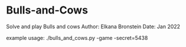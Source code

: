 # Bulls-and-Cows
Solve and play Bulls and cows
Author: Elkana Bronstein
Date: Jan 2022


example usage:
./bulls_and_cows.py -game -secret=5438
